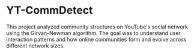 # YT-CommDetect
This project analyzed community structures on YouTube's social network using the Girvan-Newman algorithm. The goal was to understand user interaction patterns and how online communities form and evolve across different network sizes.
